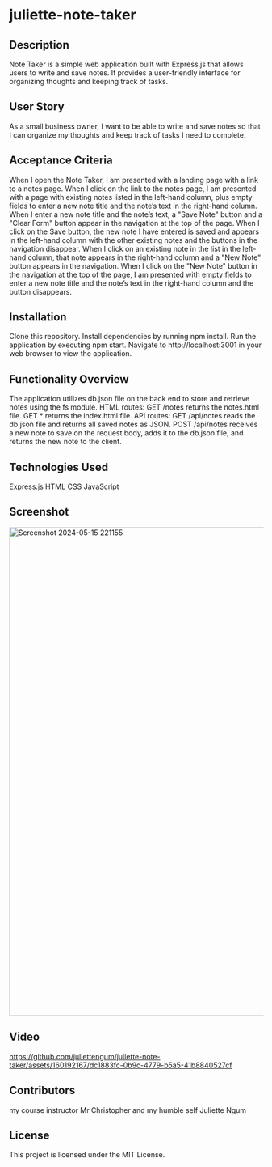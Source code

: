 # juliette-note-taker
## Description
Note Taker is a simple web application built with Express.js that allows users to write and save notes. It provides a user-friendly interface for organizing thoughts and keeping track of tasks.

## User Story

As a small business owner, I want to be able to write and save notes so that I can organize my thoughts and keep track of tasks I need to complete.

## Acceptance Criteria

When I open the Note Taker, I am presented with a landing page with a link to a notes page.
When I click on the link to the notes page, I am presented with a page with existing notes listed in the left-hand column, plus empty fields to enter a new note title and the note’s text in the right-hand column.
When I enter a new note title and the note’s text, a "Save Note" button and a "Clear Form" button appear in the navigation at the top of the page.
When I click on the Save button, the new note I have entered is saved and appears in the left-hand column with the other existing notes and the buttons in the navigation disappear.
When I click on an existing note in the list in the left-hand column, that note appears in the right-hand column and a "New Note" button appears in the navigation.
When I click on the "New Note" button in the navigation at the top of the page, I am presented with empty fields to enter a new note title and the note’s text in the right-hand column and the button disappears.

## Installation

Clone this repository.
Install dependencies by running npm install.
Run the application by executing npm start.
Navigate to http://localhost:3001 in your web browser to view the application.

## Functionality Overview

The application utilizes db.json file on the back end to store and retrieve notes using the fs module.
HTML routes:
GET /notes returns the notes.html file.
GET * returns the index.html file.
API routes:
GET /api/notes reads the db.json file and returns all saved notes as JSON.
POST /api/notes receives a new note to save on the request body, adds it to the db.json file, and returns the new note to the client.


## Technologies Used

Express.js
HTML
CSS
JavaScript


## Screenshot
<img width="966" alt="Screenshot 2024-05-15 221155" src="https://github.com/juliettengum/juliette-note-taker/assets/160192167/686ac0b8-a57d-4e1a-8281-6ffe233813cf">




## Video

https://github.com/juliettengum/juliette-note-taker/assets/160192167/dc1883fc-0b9c-4779-b5a5-41b8840527cf





## Contributors

my course instructor Mr Christopher and my humble self Juliette Ngum

## License

This project is licensed under the MIT License.

